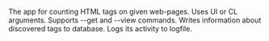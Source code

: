 The app for counting HTML tags on given web-pages.
Uses UI or CL arguments.
Supports --get and --view commands.
Writes information about discovered tags to database. 
Logs its activity to logfile.